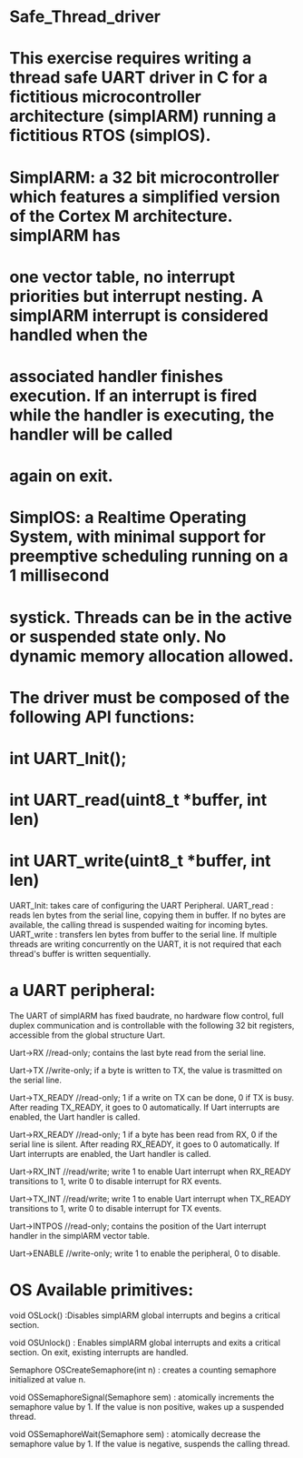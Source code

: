 # Safe_Thread_driver
This exercise requires writing a thread safe UART driver in C for a fictitious microcontroller architecture
(simplARM) running a fictitious RTOS (simplOS).
====================================================================================================
SimplARM: a 32 bit microcontroller which features a simplified version of the Cortex M architecture. simplARM has
=
one vector table, no interrupt priorities but interrupt nesting. A simplARM interrupt is considered handled when the
=
associated handler finishes execution. If an interrupt is fired while the handler is executing, the handler will be called
=
again on exit.
=
SimplOS: a Realtime Operating System, with minimal support for preemptive scheduling running on a 1 millisecond
=
systick. Threads can be in the active or suspended state only. No dynamic memory allocation allowed.
=
The driver must be composed of the following API functions:
=
int UART_Init();
=
int UART_read(uint8_t *buffer, int len)
=
int UART_write(uint8_t *buffer, int len)
=
UART_Init: takes care of configuring the UART Peripheral.
UART_read : reads len bytes from the serial line, copying them in buffer. If no bytes are available, the calling thread is
suspended waiting for incoming bytes.
UART_write : transfers len bytes from buffer to the serial line. If multiple threads are writing concurrently on the UART,
it is not required that each thread's buffer is written sequentially.

a UART peripheral:
=
The UART of simplARM has fixed baudrate, no hardware flow control, full duplex communication and is controllable
with the following 32 bit registers, accessible from the global structure Uart.

Uart->RX //read-only; contains the last byte read from the serial line.

Uart->TX //write-only; if a byte is written to TX, the value is trasmitted on the serial line.

Uart->TX_READY //read-only; 1 if a write on TX can be done, 0 if TX is busy. After reading TX_READY, it goes
to 0 automatically. If Uart interrupts are enabled, the Uart handler is called.

Uart->RX_READY //read-only; 1 if a byte has been read from RX, 0 if the serial line is silent. After reading
RX_READY, it goes to 0 automatically. If Uart interrupts are enabled, the Uart handler is called.

Uart->RX_INT //read/write; write 1 to enable Uart interrupt when RX_READY transitions to 1, write 0 to disable
interrupt for RX events.

Uart->TX_INT //read/write; write 1 to enable Uart interrupt when TX_READY transitions to 1, write 0 to disable
interrupt for TX events.

Uart->INTPOS //read-only; contains the position of the Uart interrupt handler in the simplARM vector table.

Uart->ENABLE //write-only; write 1 to enable the peripheral, 0 to disable.

OS Available primitives:
=
void OSLock() :Disables simplARM global interrupts and begins a critical section.

void OSUnlock() : Enables simplARM global interrupts and exits a critical section. On exit, existing interrupts are
handled.

Semaphore OSCreateSemaphore(int n) : creates a counting semaphore initialized at value n.

void OSSemaphoreSignal(Semaphore sem) : atomically increments the semaphore value by 1. If the value is non
positive, wakes up a suspended thread.

void OSSemaphoreWait(Semaphore sem) : atomically decrease the semaphore value by 1. If the value is negative,
suspends the calling thread.




